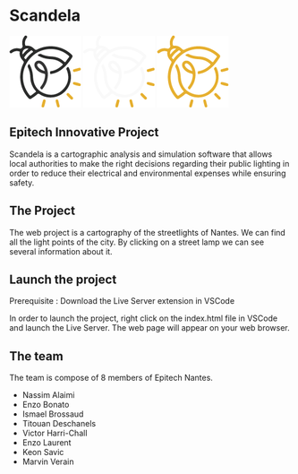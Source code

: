 # Scandela

![Scampoule](ressources/images/logo-128x128.png)
![Scampoule](ressources/images/logo-128x128-white.png)
![Scampoule](ressources/images/logo-128x128-yellow.png)
## Epitech Innovative Project 

Scandela is a cartographic analysis and simulation software that allows local authorities to make the right decisions regarding their public lighting in order to reduce their electrical and environmental expenses while ensuring safety.


## The Project

The web project is a cartography of the streetlights of Nantes. We can find all the light points of the city. By clicking on a street lamp we can see several information about it. 

## Launch the project

Prerequisite : Download the Live Server extension in VSCode

In order to launch the project, right click on the index.html file in VSCode and launch the Live Server. The web page will appear on your web browser.

## The team

The team is compose of 8 members of Epitech Nantes. 
- Nassim Alaimi
- Enzo Bonato
- Ismael Brossaud
- Titouan Deschanels
- Victor Harri-Chall 
- Enzo Laurent
- Keon Savic
- Marvin Verain

